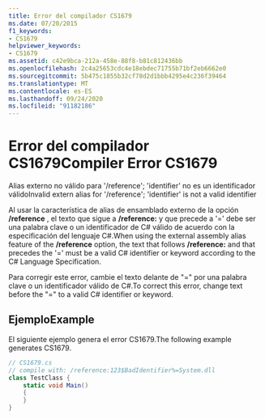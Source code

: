 ```yaml
---
title: Error del compilador CS1679
ms.date: 07/20/2015
f1_keywords:
- CS1679
helpviewer_keywords:
- CS1679
ms.assetid: c42e9bca-212a-458e-88f8-b81c812436bb
ms.openlocfilehash: 2c4a25653cdc4e18ebdec71755b71bf2eb6662e0
ms.sourcegitcommit: 5b475c1855b32cf78d2d1bbb4295e4c236f39464
ms.translationtype: MT
ms.contentlocale: es-ES
ms.lasthandoff: 09/24/2020
ms.locfileid: "91182186"
---
```

# <a name="compiler-error-cs1679"></a><span data-ttu-id="3e67d-102">Error del compilador CS1679</span><span class="sxs-lookup"><span data-stu-id="3e67d-102">Compiler Error CS1679</span></span>

<span data-ttu-id="3e67d-103">Alias externo no válido para '/reference'; 'identifier' no es un identificador válido</span><span class="sxs-lookup"><span data-stu-id="3e67d-103">Invalid extern alias for '/reference'; 'identifier' is not a valid identifier</span></span>  
  
 <span data-ttu-id="3e67d-104">Al usar la característica de alias de ensamblado externo de la opción **/reference** , el texto que sigue a **/reference:** y que precede a '=' debe ser una palabra clave o un identificador de C# válido de acuerdo con la especificación del lenguaje C#.</span><span class="sxs-lookup"><span data-stu-id="3e67d-104">When using the external assembly alias feature of the **/reference** option, the text that follows **/reference:** and that precedes the '=' must be a valid C# identifier or keyword according to the C# Language Specification.</span></span>  
  
 <span data-ttu-id="3e67d-105">Para corregir este error, cambie el texto delante de "=" por una palabra clave o un identificador válido de C#.</span><span class="sxs-lookup"><span data-stu-id="3e67d-105">To correct this error, change text before the "=" to a valid C# identifier or keyword.</span></span>  
  
## <a name="example"></a><span data-ttu-id="3e67d-106">Ejemplo</span><span class="sxs-lookup"><span data-stu-id="3e67d-106">Example</span></span>  

 <span data-ttu-id="3e67d-107">El siguiente ejemplo genera el error CS1679.</span><span class="sxs-lookup"><span data-stu-id="3e67d-107">The following example generates CS1679.</span></span>  
  
```csharp  
// CS1679.cs  
// compile with: /reference:123$BadIdentifier%=System.dll  
class TestClass {  
    static void Main()  
    {  
    }  
}  
```
